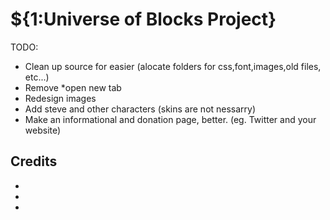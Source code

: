 # ${1:Universe of Blocks Project}
TODO: 
- Clean up source for easier (alocate folders for css,font,images,old files, etc...)
- Remove *open new tab
- Redesign images
- Add steve and other characters (skins are not nessarry)
- Make an informational and donation page, better. (eg. Twitter and your website)
## Credits
-
-
-
